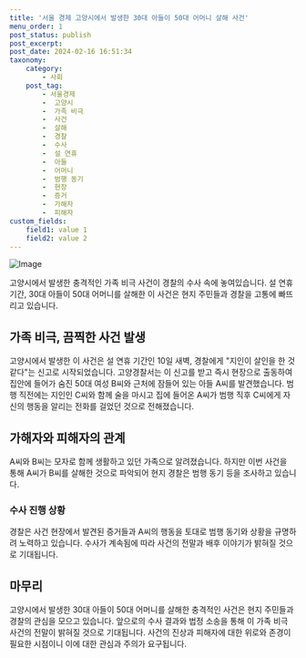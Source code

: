 ```yaml
---
title: '서울 경제 고양시에서 발생한 30대 아들이 50대 어머니 살해 사건'
menu_order: 1
post_status: publish
post_excerpt: 
post_date: 2024-02-16 16:51:34
taxonomy:
    category:
        - 사회
    post_tag:
        - 서울경제
        -  고양시
        -  가족 비극
        -  사건
        -  살해
        -  경찰
        -  수사
        -  설 연휴
        -  아들
        -  어머니
        -  범행 동기
        -  현장
        -  증거
        -  가해자
        -  피해자
custom_fields:
    field1: value 1
    field2: value 2
---
```


![Image](https://imgnews.pstatic.net/image/011/2024/02/10/0004298167_001_20240210095201020.jpg?type=w647)

고양시에서 발생한 충격적인 가족 비극 사건이 경찰의 수사 속에 놓여있습니다. 설 연휴 기간, 30대 아들이 50대 어머니를 살해한 이 사건은 현지 주민들과 경찰을 고통에 빠뜨리고 있습니다.
## 가족 비극, 끔찍한 사건 발생
고양시에서 발생한 이 사건은 설 연휴 기간인 10일 새벽, 경찰에게 "지인이 살인을 한 것 같다"는 신고로 시작되었습니다. 고양경찰서는 이 신고를 받고 즉시 현장으로 출동하여 집안에 들어가 숨진 50대 여성 B씨와 근처에 잠들어 있는 아들 A씨를 발견했습니다. 범행 직전에는 지인인 C씨와 함께 술을 마시고 집에 들어온 A씨가 범행 직후 C씨에게 자신의 행동을 알리는 전화를 걸었던 것으로 전해졌습니다.
## 가해자와 피해자의 관계
A씨와 B씨는 모자로 함께 생활하고 있던 가족으로 알려졌습니다. 하지만 이번 사건을 통해 A씨가 B씨를 살해한 것으로 파악되어 현지 경찰은 범행 동기 등을 조사하고 있습니다.
### 수사 진행 상황
경찰은 사건 현장에서 발견된 증거들과 A씨의 행동을 토대로 범행 동기와 상황을 규명하려 노력하고 있습니다. 수사가 계속됨에 따라 사건의 전말과 배후 이야기가 밝혀질 것으로 기대됩니다.
## 마무리
고양시에서 발생한 30대 아들이 50대 어머니를 살해한 충격적인 사건은 현지 주민들과 경찰의 관심을 모으고 있습니다. 앞으로의 수사 결과와 법정 소송을 통해 이 가족 비극 사건의 전말이 밝혀질 것으로 기대됩니다. 사건의 진상과 피해자에 대한 위로와 존경이 필요한 시점이니 이에 대한 관심과 주의가 요구됩니다.
